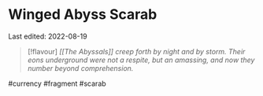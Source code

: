 # Winged Abyss Scarab
Last edited: 2022-08-19

> [!flavour]
> *[[The Abyssals]] creep forth by night and by storm. Their eons underground were not a respite, but an amassing, and now they number beyond comprehension.*


#currency #fragment #scarab